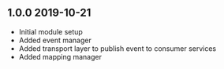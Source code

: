 ## 1.0.0 2019-10-21
* Initial module setup
* Added event manager
* Added transport layer to publish event to consumer services
* Added mapping manager
